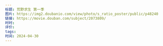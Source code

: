 ```yaml
---
标题: 荒野求生 第一季
图片: https://img2.doubanio.com/view/photo/s_ratio_poster/public/p482407481.webp
链接: https://movie.douban.com/subject/2073809/
时时: 
评价: 
tags: 
时间: 2024-04-30
---
```


